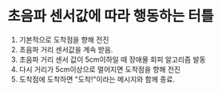 # 초음파 센서값에 따라 행동하는 터틀

1. 기본적으로 도착점을 향해 전진
2. 초음파 거리 센서값을 계속 받음.
3. 초음파 거리 센서 값이 5cm이하일 때 장애물 회피 알고리즘 발동
4. 다시 거리가 5cm이상으로 멀어지면 도착점을 향해 전진
5. 도착점에 도착하면 "도착!"이라는 메시지와 함께 종료.